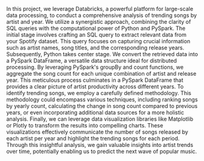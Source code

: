 In this project, we leverage Databricks, a powerful platform for large-scale data processing, to conduct a comprehensive analysis of trending songs by artist and year. We utilize a synergistic approach, combining the clarity of SQL queries with the computational power of Python and PySpark. The initial stage involves crafting an SQL query to extract relevant data from your Spotify dataset. This query focuses on capturing crucial information such as artist names, song titles, and the corresponding release years. Subsequently, Python takes center stage. We convert the retrieved data into a PySpark DataFrame, a versatile data structure ideal for distributed processing. By leveraging PySpark's groupBy and count functions, we aggregate the song count for each unique combination of artist and release year. This meticulous process culminates in a PySpark DataFrame that provides a clear picture of artist productivity across different years. To identify trending songs, we employ a carefully defined methodology. This methodology could encompass various techniques, including ranking songs by yearly count, calculating the change in song count compared to previous years, or even incorporating additional data sources for a more holistic analysis. Finally, we can leverage data visualization libraries like Matplotlib or Plotly to transform the results into compelling charts. These visualizations effectively communicate the number of songs released by each artist per year and highlight the trending songs for each period. Through this insightful analysis, we gain valuable insights into artist trends over time, potentially enabling us to predict the next wave of popular music. 
